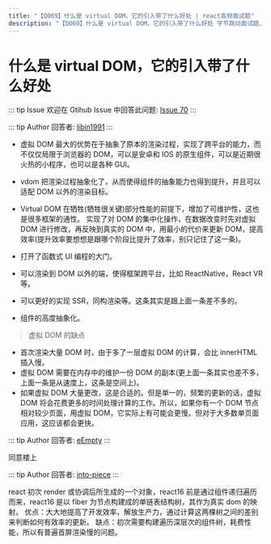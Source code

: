 ```yaml
---
title: "【Q069】什么是 virtual DOM，它的引入带了什么好处 | react高频面试题"
description: "【Q069】什么是 virtual DOM，它的引入带了什么好处 字节跳动面试题、阿里腾讯面试题、美团小米面试题。"
---
```


# 什么是 virtual DOM，它的引入带了什么好处

::: tip Issue
欢迎在 Gtihub Issue 中回答此问题: [Issue 70](https://github.com/shfshanyue/Daily-Question/issues/70)
:::

::: tip Author
回答者: [libin1991](https://github.com/libin1991)
:::

- 虚拟 DOM 最大的优势在于抽象了原本的渲染过程，实现了跨平台的能力，而不仅仅局限于浏览器的 DOM，可以是安卓和 IOS 的原生组件，可以是近期很火热的小程序，也可以是各种 GUI。
- vdom 把渲染过程抽象化了，从而使得组件的抽象能力也得到提升，并且可以适配 DOM 以外的渲染目标。

- Virtual DOM 在牺牲(牺牲很关键)部分性能的前提下，增加了可维护性，这也是很多框架的通性。
  实现了对 DOM 的集中化操作，在数据改变时先对虚拟 DOM 进行修改，再反映到真实的 DOM 中，用最小的代价来更新 DOM，提高效率(提升效率要想想是跟哪个阶段比提升了效率，别只记住了这一条)。
- 打开了函数式 UI 编程的大门。
- 可以渲染到 DOM 以外的端，使得框架跨平台，比如 ReactNative，React VR 等。
- 可以更好的实现 SSR，同构渲染等。这条其实是跟上面一条差不多的。
- 组件的高度抽象化。

> 虚拟 DOM 的缺点

- 首次渲染大量 DOM 时，由于多了一层虚拟 DOM 的计算，会比 innerHTML 插入慢。
- 虚拟 DOM 需要在内存中的维护一份 DOM 的副本(更上面一条其实也差不多，上面一条是从速度上，这条是空间上)。
- 如果虚拟 DOM 大量更改，这是合适的。但是单一的，频繁的更新的话，虚拟 DOM 将会花费更多的时间处理计算的工作。所以，如果你有一个 DOM 节点相对较少页面，用虚拟 DOM，它实际上有可能会更慢。但对于大多数单页面应用，这应该都会更快。

::: tip Author
回答者: [eEmpty](https://github.com/eEmpty)
:::

同意楼上

::: tip Author
回答者: [into-piece](https://github.com/into-piece)
:::

react 初次 render 或协调后所生成的一个对象，react16 前是通过组件递归遍历而来，react16 是以 fiber 为节点构建成的单链表结构树，其作为真实 dom 的映射。
优点：大大地提高了开发效率，解放生产力，通过计算这两棵树之间的差别来判断如何有效率的更新。
缺点：初次需要构建遍历深层次的组件树，耗费性能，所以有普遍首屏渲染慢的问题。

